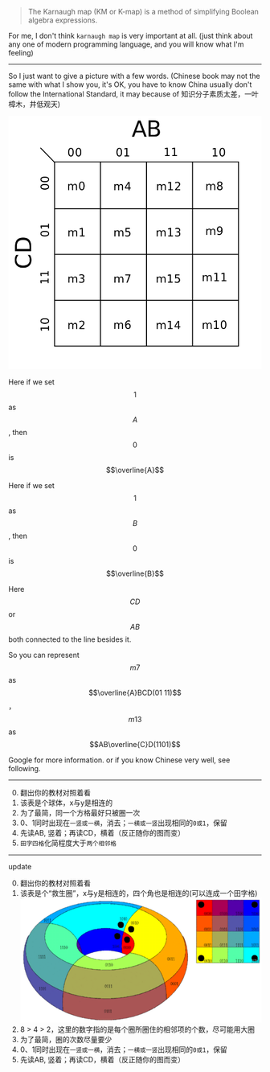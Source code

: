 > The Karnaugh map (KM or K-map) is a method of simplifying Boolean algebra expressions.

For me, I don't think `karnaugh map` is very important at all. (just think about any one of modern programming language, and you will know what I'm feeling)

___

So I just want to give a picture with a few words. (Chinese book may not the same with what I show you, it's OK, you have to know China usually don't follow the International Standard, it may because of 知识分子素质太差，一叶樟木，井低观天)

![](/assets/Karnaugh_map.png)

Here if we set $$1$$ as $$A$$, then $$0$$ is $$\overline{A}$$

Here if we set $$1$$ as $$B$$, then $$0$$ is $$\overline{B}$$

Here $$CD$$ or $$AB$$ both connected to the line besides it.

So you can represent $$m7$$ as $$\overline{A}BCD(01 11)$$，$$m13$$ as $$AB\overline{C}D(1101)$$

Google for more information. or if you know Chinese very well, see following.
___

0. 翻出你的教材对照着看
1. 该表是个球体，x与y是相连的
2. 为了最简，同一个方格最好只被圈一次
3. 0、1同时出现在`一竖或一横`，消去；`一横或一竖`出现相同的`0或1`，保留
4. 先读AB, 竖着；再读CD，横着（反正随你的图而变）
5. `田字四格`化简程度大于`两个相邻格`

___

update

0. 翻出你的教材对照着看
1. 该表是个“救生圈”，x与y是相连的，四个角也是相连的(可以连成一个田字格)
![](/assets/Karnaugh_circle.png)
2. 8 > 4 > 2，这里的数字指的是每个圈所圈住的相邻项的个数，尽可能用大圈
3. 为了最简，圈的次数尽量要少
4. 0、1同时出现在`一竖或一横`，消去；`一横或一竖`出现相同的`0或1`，保留
5. 先读AB, 竖着；再读CD，横着（反正随你的图而变）
